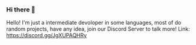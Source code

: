 ### Hi there 👋

Hello! I'm just a intermediate devoloper in some languages, most of do random projects, have any idea, join our Discord Server to talk more! Link: https://discord.gg/JgXUPAQHRy

<!--
**MathInDOS/MathInDOS** is a ✨ _special_ ✨ repository because its `README.md` (this file) appears on your GitHub profile.

Here are some ideas to get you started:

- 🔭 I’m currently working on ...
- 🌱 I’m currently learning ...
- 👯 I’m looking to collaborate on ...
- 🤔 I’m looking for help with ...
- 💬 Ask me about ...
- 📫 How to reach me: ...
- 😄 Pronouns: ...
- ⚡ Fun fact: ...
-->
